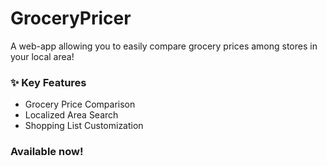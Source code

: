 # GroceryPricer

A web-app allowing you to easily compare grocery prices among stores in your local area!

### ✨ Key Features
- Grocery Price Comparison
- Localized Area Search
- Shopping List Customization

### Available now!